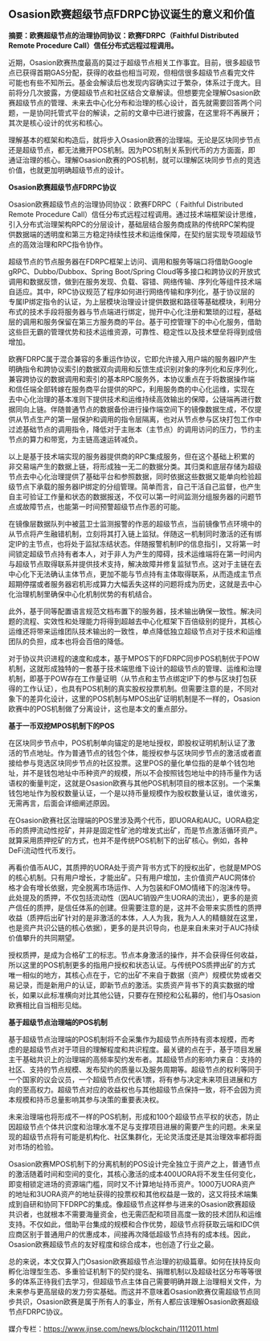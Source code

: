 ## Osasion欧赛超级节点FDRPC协议诞生的意义和价值

**摘要：欧赛超级节点的治理协同协议：欧赛FDRPC（Faithful Distributed Remote Procedure Call）信任分布式远程过程调用。**

近期，Osasion欧赛热度最高的莫过于超级节点相关工作事宜。目前，很多超级节点已获得首期GAS分配，获得的收益也相当可观，但相信很多超级节点看完文件可能也有些不知所云。基金会解读后也发现内容确实过于繁杂，体系过于庞大。目前将分几次披露，方便超级节点和社区结合文章解读。但想要完全理解Osasion欧赛超级节点的管理、未来去中心化分布和治理的核心设计，首先就需要回答两个问题，一是协同托管式平台的解读，之前的文章中已进行披露，在这里将不再展开；其次是核心设计的优劣和核心。

理解基本的框架和构造后，就将步入Osasion欧赛的治理端。无论是区块同步节点还是超级节点，都无法撇开POS机制。因为POS机制关系到代币的方方面面，即通证治理的核心。理解Osasion欧赛的POS机制，就可以理解区块同步节点的竞选价值，也就更加明确超级节点的设计。

**Osasion欧赛超级节点FDRPC协议**

Osasion欧赛超级节点的治理协同协议：欧赛FDRPC（ Faithful Distributed Remote Procedure Call）信任分布式远程过程调用。通过技术端框架设计思维，引入分布式治理架构RPC的分层设计，基础层结合服务商成熟的传统RPC架构提供数据端的透明度和第三方稳定持续性技术和运维保障，在契约层实现专项超级节点的高效治理和RPC指令协作。

超级节点的节点服务器在FDRPC框架上访问、调用和服务等端口将借助Google gRPC、Dubbo/Dubbox、Spring Boot/Spring Cloud等多接口和跨协议的开放式调用和数据反馈，做到在服务发现、负载、容错、网络传输、序列化等组件技术端自适应。其中，RPC协议规范了程序如何进行网络传输和序列化，基于协议层的专属IP绑定指令的认证，为上层模块治理设计提供数据和路径等基础模块，利用分布式的技术手段将服务器与节点端进行绑定，抛开中心化注册和繁琐的过程，基础层的调用和服务保留在第三方服务商的平台。基于可控管理下的中心化服务，借助这些巨无霸的管理优势和技术运维资源，可靠性、稳定性以及技术壁垒将得到成倍增加。

欧赛FDRPC属于混合兼容的多重运作协议，它即允许接入用户端的服务器IP产生明确指令和跨协议索引的数据双向调用和反馈生成识别对象的序列化和反序列化，兼容跨协议的数据调用和索引的基本RPC服务外，本协议重点在于将数据操作端和信任端全部转嫁在服务商平台提供的RPC，利用服务商的中心化运维，实现在去中心化治理的基本准则下提供技术和运维持续高效输出的保障，公链端再进行数据同向上链。伴随普通节点的数据备份进行操作端空间下的镜像数据生成，不仅提供从节点生产的第一层保护和调用的指令层隔离，也对从节点参与区块打包工作中过滤基础节点的调用指令，降低对于主账本（主节点）的调用访问的压力，节约主节点的算力和带宽，为主链高速运转减负。

以上是基于技术端实现的服务器提供商的RPC集成服务，但在这个基础上积累的非交易端产生的数据上链，将形成独一无二的数据分类。其归类和底层存储为超级节点去中心化治理提供了基础平台和参照数据，同时依据这些数据又能单向检验超级节点下承载的服务器IP绑定的分组管理。简单而言，自己干活自己监督，也产生自主可验证工作量和状态的数据报送，不仅可以第一时间监测分组服务器的问题节点或故障节点，也能第一时间预警超级节点作恶的可能。

在镜像层数据队列中被蓝卫士监测报警的作恶的超级节点，当前镜像节点环境中的从节点将产生融错机制，立刻将其打入链上监狱。伴随这一机制同时激活的还有绑定IP的主节点，也将处于监狱冻结状态。伴随报警机制IP的信息指引，又将第一时间锁定超级节点持有者本人，对于非人为产生的障碍，技术运维端将在第一时间内与超级节点取得联系并提供技术支持，解决故障并修复监狱节点。这对于主链在去中心化下无法确认主体节点，更加不能与节点持有主体取得联系，从而造成主节点超期停摆或者服务器宕机形成算力大幅丢失这样的问题将成为历史，这就是去中心化治理机制里确保中心化机制优势的有机结合。

此外，基于同等配置语言规范文档布置下的服务器，技术输出确保一致性。解决问题的流程、实效性和处理能力将得到超越去中心化框架下百倍级别的提升，其核心运维还将带来运维团队技术输出的一致性，单点降低独立超级节点对于技术和运维团队的负担，成本也将会百倍的降低。


对于协议共识进程的速度和成本，基于MPOS下的FDRPC同步POS机制优于POW机制，这就形成独特的一套基于技术端思维下设计的超级节点的管理、运维和治理机制，即基于POW存在工作量证明（从节点和主节点绑定IP下的参与区块打包获得的工作认证），也具有POS机制的真实股权投票机制。但需要注意的是，不同对象下的差异化设计，这里的POS机制与MPOS出矿证明机制是不一样的，Osasion欧赛中的POS机制做了分离设计，这也是本文的重点部分。

**基于一币双挖MPOS机制下的POS**

在区块同步节点中，POS机制单向锚定的是地址授权，即股权证明机制认证了激活的节点地址。作为普通节点的钱包个体，能授权参与区块同步节点的激活或者直接给参与竞选区块同步节点的社区投票。这里POS的量化单位指的是单个钱包地址，并不是钱包地址中币种资产的规模，所以不会按照钱包地址中的持币量作为话语权的衡量判定，这就是Osasion欧赛与其他POS机制项目的根本区别。一个采集钱包地址作为股权数量认证，一个是以持币量规模作为股权数量认证，谁优谁劣，无需再言，后面会详细阐述原因。

在Osasion欧赛社区治理端的POS里涉及两个代币，即UORA和AUC。UORA稳定币的质押流动性挖矿，并非是固定性矿池的增发式出矿，而是节点激活循环资产。就算采用质押挖矿的方式，也并不是传统POS机制下的出矿核心。例如，各种DeFi流动性代币发行。

再看价值币AUC，其质押的UORA处于资产背书方式下的授权出矿，也就是MPOS的核心机制。只有用户增长，才能出矿。只有用户增加，主价值资产AUC网体价格才会有增长依据，完全脱离市场运作、人为包装和FOMO情绪下的泡沫传导。此处提及的质押，不仅包括流动性（因AUC销毁产生UORA的流出），更多的是资产信任的质押，是信任体系的创建。但需要注意的是，这并不会带来实质性的质押收益（质押后出矿针对的是非激活的本体，人人为我，我为人人的精髓就在这里，也是资产共识公链的核心依据），更多的是共识导向，也是来自未来对于AUC持续价值攀升的共同期望。

授权质押，是成为合格矿工的标志。节点本身激活的操作，并不会获得任何收益，所以这里的POS机制更多的指用户授权和状态认证。与传统POS质押出矿的方式唯一相似的地方，其核心点在于，它的出矿不来自于数据（资产）规模优势或者交易记录，而是新用户的认证，即新节点的激活。实质资产背书下的真实数据的增长，如果以此标准横向对比其他公链，只要存在预挖和公私募的，他们与Osasion欧赛相比自当相形见绌。

**基于超级节点治理端的POS机制**

基于超级节点治理端的POS机制将不会采集作为超级节点所持有资本规模，而考虑的是超级节点对于项目的理解程度和共识程度。最关键的点在于，基于项目发展主干基础共识上的治理端的高频率契约发布者。其超级节点的影响力来自：支持的社区、支持的节点规模、发布契约的质量以及服务周期等。超级节点的权利等同于一个国家的议会议员，一个超级节点仅代表1票，将有参与决定未来项目进展和方向的至高权力。超级节点对应的收益权也与其他超级节点保持一致，将不会因为资本规模和持币总量影响其参与决策的重要表决权。

未来治理端也将形成不一样的POS机制，形成和100个超级节点平权的状态，防止因超级节点个体共识度和治理水准不足与支撑项目进展的需要产生的问题。未来呈现的超级节点将有可能是机构化、社区集群化，无论灵活度还是其治理效率都将面对市场的检验。

Osasion欧赛MPOS机制下的分离机制的POS设计完全独立于资产之上，普通节点的激活随着时间和空间的变化，其核心激活的成本400UORA将不发生任何变化，即变相锁定进场的资源端门槛，同时又不计算地址持币资产。1000万UORA资产的地址和3UORA资产的地址获得的投票权和其他权益是一致的，这又将技术端集成到自研和协同下FDRPC的集成。像超级节点这样参与进来的Osasion欧赛超级共识者，也就根本不需要海量资金，也无需匹配和项目高度一致的技术团队和运维支持。不仅如此，借助平台集成的规模和合作优势，超级节点将获取云端和IDC供应商区别于普通用户的优惠成本，间接再次降低超级节点持有的成本线。因此，Osasion欧赛超级节点的友好程度和综合成本，也创造了行业之最。

总的来说，本文仅算入门Osasion欧赛超级节点治理的初级篇章。如何在扶持反向孵化治理型生态、多重验证机制下的契约提名、捐赠机制以及超级社区分布等等很多的体系正待我们去学习，但超级节点主体自己需要明确并跟上治理相关文件，为未来参与更高层级的发力夯实基础。而这并不意味着Osasion欧赛仅需超级节点同步共识，Osasion欧赛是属于所有人的事业，所有人都应该理解Osasion欧赛超级节点FDRPC协议。

媒介专栏：https://www.jinse.com/news/blockchain/1112011.html
